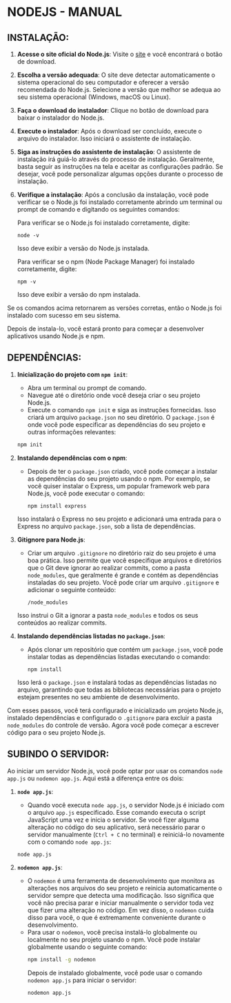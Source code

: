 # NODEJS - MANUAL
## INSTALAÇÃO:
1. **Acesse o site oficial do Node.js**: Visite o [site](https://nodejs.org/) e você encontrará o botão de download.

2. **Escolha a versão adequada**: O site deve detectar automaticamente o sistema operacional do seu computador e oferecer a versão recomendada do Node.js. Selecione a versão que melhor se adequa ao seu sistema operacional (Windows, macOS ou Linux).

3. **Faça o download do instalador**: Clique no botão de download para baixar o instalador do Node.js.

4. **Execute o instalador**: Após o download ser concluído, execute o arquivo do instalador. Isso iniciará o assistente de instalação.

5. **Siga as instruções do assistente de instalação**: O assistente de instalação irá guiá-lo através do processo de instalação. Geralmente, basta seguir as instruções na tela e aceitar as configurações padrão. Se desejar, você pode personalizar algumas opções durante o processo de instalação.

6. **Verifique a instalação**: Após a conclusão da instalação, você pode verificar se o Node.js foi instalado corretamente abrindo um terminal ou prompt de comando e digitando os seguintes comandos:

   Para verificar se o Node.js foi instalado corretamente, digite:
   ```
   node -v
   ```
   Isso deve exibir a versão do Node.js instalada.

   Para verificar se o npm (Node Package Manager) foi instalado corretamente, digite:
   ```
   npm -v
   ```
   Isso deve exibir a versão do npm instalada.

Se os comandos acima retornarem as versões corretas, então o Node.js foi instalado com sucesso em seu sistema.

Depois de instala-lo, você estará pronto para começar a desenvolver aplicativos usando Node.js e npm.

## DEPENDÊNCIAS:
1. **Inicialização do projeto com `npm init`**:
   - Abra um terminal ou prompt de comando.
   - Navegue até o diretório onde você deseja criar o seu projeto Node.js.
   - Execute o comando `npm init` e siga as instruções fornecidas. Isso criará um arquivo `package.json` no seu diretório. O `package.json` é onde você pode especificar as dependências do seu projeto e outras informações relevantes:
   ```bash
   npm init
   ```

2. **Instalando dependências com o npm**:
   - Depois de ter o `package.json` criado, você pode começar a instalar as dependências do seu projeto usando o npm. Por exemplo, se você quiser instalar o Express, um popular framework web para Node.js, você pode executar o comando:
     ```
     npm install express
     ```
   Isso instalará o Express no seu projeto e adicionará uma entrada para o Express no arquivo `package.json`, sob a lista de dependências.

3. **Gitignore para Node.js**:
   - Criar um arquivo `.gitignore` no diretório raiz do seu projeto é uma boa prática. Isso permite que você especifique arquivos e diretórios que o Git deve ignorar ao realizar commits, como a pasta `node_modules`, que geralmente é grande e contém as dependências instaladas do seu projeto. Você pode criar um arquivo `.gitignore` e adicionar o seguinte conteúdo:
     ```
     /node_modules
     ```
   Isso instrui o Git a ignorar a pasta `node_modules` e todos os seus conteúdos ao realizar commits.

4. **Instalando dependências listadas no `package.json`**:
   - Após clonar um repositório que contém um `package.json`, você pode instalar todas as dependências listadas executando o comando:
     ```
     npm install
     ```
   Isso lerá o `package.json` e instalará todas as dependências listadas no arquivo, garantindo que todas as bibliotecas necessárias para o projeto estejam presentes no seu ambiente de desenvolvimento.

Com esses passos, você terá configurado e inicializado um projeto Node.js, instalado dependências e configurado o `.gitignore` para excluir a pasta `node_modules` do controle de versão. Agora você pode começar a escrever código para o seu projeto Node.js.

## SUBINDO O SERVIDOR:
Ao iniciar um servidor Node.js, você pode optar por usar os comandos `node app.js` ou `nodemon app.js`. Aqui está a diferença entre os dois:

1. **`node app.js`**:
   - Quando você executa `node app.js`, o servidor Node.js é iniciado com o arquivo `app.js` especificado. Esse comando executa o script JavaScript uma vez e inicia o servidor. Se você fizer alguma alteração no código do seu aplicativo, será necessário parar o servidor manualmente (`Ctrl + C` no terminal) e reiniciá-lo novamente com o comando `node app.js`:
   ```bash
   node app.js
   ```

2. **`nodemon app.js`**:
   - O `nodemon` é uma ferramenta de desenvolvimento que monitora as alterações nos arquivos do seu projeto e reinicia automaticamente o servidor sempre que detecta uma modificação. Isso significa que você não precisa parar e iniciar manualmente o servidor toda vez que fizer uma alteração no código. Em vez disso, o `nodemon` cuida disso para você, o que é extremamente conveniente durante o desenvolvimento.
   - Para usar o `nodemon`, você precisa instalá-lo globalmente ou localmente no seu projeto usando o npm. Você pode instalar globalmente usando o seguinte comando:
     ```bash
     npm install -g nodemon
     ```
     Depois de instalado globalmente, você pode usar o comando `nodemon app.js` para iniciar o servidor:
     ```bash
     nodemon app.js
     ```

